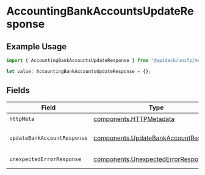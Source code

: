 # AccountingBankAccountsUpdateResponse

## Example Usage

```typescript
import { AccountingBankAccountsUpdateResponse } from "@apideck/unify/models/operations";

let value: AccountingBankAccountsUpdateResponse = {};
```

## Fields

| Field                                                                                        | Type                                                                                         | Required                                                                                     | Description                                                                                  |
| -------------------------------------------------------------------------------------------- | -------------------------------------------------------------------------------------------- | -------------------------------------------------------------------------------------------- | -------------------------------------------------------------------------------------------- |
| `httpMeta`                                                                                   | [components.HTTPMetadata](../../models/components/httpmetadata.md)                           | :heavy_check_mark:                                                                           | N/A                                                                                          |
| `updateBankAccountResponse`                                                                  | [components.UpdateBankAccountResponse](../../models/components/updatebankaccountresponse.md) | :heavy_minus_sign:                                                                           | Bank Account updated                                                                         |
| `unexpectedErrorResponse`                                                                    | [components.UnexpectedErrorResponse](../../models/components/unexpectederrorresponse.md)     | :heavy_minus_sign:                                                                           | Unexpected error                                                                             |